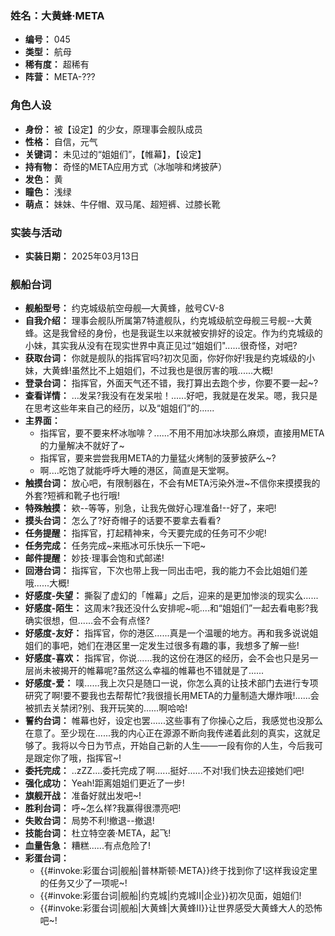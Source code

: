 ### 姓名：大黄蜂·META
* **编号：** 045
* **类型：** 航母
* **稀有度：** 超稀有
* **阵营：** META-???


### 角色人设
* **身份：** 被【设定】的少女，原理事会舰队成员
* **性格：** 自信，元气
* **关键词：** 未见过的“姐姐们”，【帷幕】，【设定】
* **持有物：** 奇怪的META应用方式（冰咖啡和烤披萨）
* **发色：** 黄
* **瞳色：** 浅绿
* **萌点：** 妹妹、牛仔帽、双马尾、超短裤、过膝长靴


### 实装与活动
* **实装日期：** 2025年03月13日


### 舰船台词
* **舰船型号：** 约克城级航空母舰—大黄蜂，舷号CV-8
* **自我介绍：** 理事会舰队所属第7特遣舰队，约克城级航空母舰三号舰--大黄蜂。这是我曾经的身份，也是我诞生以来就被安排好的设定。作为约克城级的小妹，其实我从没有在现实世界中真正见过“姐姐们"......很奇怪，对吧?
* **获取台词：** 你就是舰队的指挥官吗?初次见面，你好你好!我是约克城级的小妹，大黄蜂!虽然比不上姐姐们，不过我也是很厉害的哦......大概!
* **登录台词：** 指挥官，外面天气还不错，我打算出去跑个步，你要不要一起~?
* **查看详情：** …发呆?我没有在发呆啦！......好吧，我就是在发呆。嗯，我只是在思考这些年来自己的经历，以及“姐姐们”的......
* **主界面：**
  * 指挥官，要不要来杯冰咖啡？......不用不用加冰块那么麻烦，直接用META的力量解决不就好了~
  * 指挥官，要来尝尝我用META的力量猛火烤制的菠萝披萨么~?
  * 啊.…吃饱了就能呼呼大睡的港区，简直是天堂啊。
* **触摸台词：** 放心吧，有限制器在，不会有META污染外泄~不信你来摸摸我的外套?短裤和靴子也行哦!
* **特殊触摸：** 欸--等等，别急，让我先做好心理准备!--好了，来吧!
* **摸头台词：** 怎么了?好奇帽子的话要不要拿去看看?
* **任务提醒：** 指挥官，打起精神来，今天要完成的任务可不少呢!
* **任务完成：** 任务完成~来瓶冰可乐快乐一下吧~
* **邮件提醒：** 妙技·理事会饱和式邮递!
* **回港台词：** 指挥官，下次也带上我一同出击吧，我的能力不会比姐姐们差哦......大概!
* **好感度-失望：** 撕裂了虚幻的「帷幕」之后，迎来的是更加惨淡的现实么......
* **好感度-陌生：** 这周末?我还没什么安排呢~呃.…和“姐姐们”一起去看电影?我确实很想，但......会不会有点怪?
* **好感度-友好：** 指挥官，你的港区......真是一个温暖的地方。再和我多说说姐姐们的事吧，她们在港区里一定发生过很多有趣的事，我想多了解一些!
* **好感度-喜欢：** 指挥官，你说......我的这份在港区的经历，会不会也只是另一层尚未被揭开的帷幕呢?虽然这么幸福的帷幕也不错就是了......
* **好感度-爱：** 噗……我上次只是随口一说，你怎么真的让技术部门去进行专项研究了啊!要不要我也去帮帮忙?我很擅长用META的力量制造大爆炸哦!......会被抓去关禁闭?别、我开玩笑的......啊哈哈!
* **誓约台词：** 帷幕也好，设定也罢......这些事有了你操心之后，我感觉也没那么在意了。至少现在......我的内心正在源源不断向我传递着此刻的真实，这就足够了。我将以今日为节点，开始自己新的人生——一段有你的人生，今后我可是跟定你了哦，指挥官~!
* **委托完成：** ..zZZ....委托完成了啊......挺好......不对!我们快去迎接她们吧!
* **强化成功：** Yeah!距离姐姐们更近了一步!
* **旗舰开战：** 准备好就出发吧~!
* **胜利台词：** 呼~怎么样?我赢得很漂亮吧!
* **失败台词：** 局势不利!撤退--撤退!
* **技能台词：** 杜立特空袭·META，起飞!
* **血量告急：** 糟糕......有点危险了!
* **彩蛋台词：**
  * {{#invoke:彩蛋台词|舰船|普林斯顿·META}}终于找到你了!这样我设定里的任务又少了一项呢~!
  * {{#invoke:彩蛋台词|舰船|约克城|约克城II|企业}}初次见面，姐姐们!
  * {{#invoke:彩蛋台词|舰船|大黄蜂|大黄蜂II}}让世界感受大黄蜂大人的恐怖吧~!
